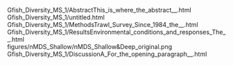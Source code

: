 Gfish_Diversity_MS_1/AbstractThis_is_where_the_abstract__.html  
Gfish_Diversity_MS_1/untitled.html  
Gfish_Diversity_MS_1/MethodsTrawl_Survey_Since_1984_the__.html  
Gfish_Diversity_MS_1/ResultsEnvironmental_conditions_and_responses_The__.html  
figures/nMDS_Shallow/nMDS_Shallow&Deep_original.png  
Gfish_Diversity_MS_1/DiscussionA_For_the_opening_paragraph__.html  

